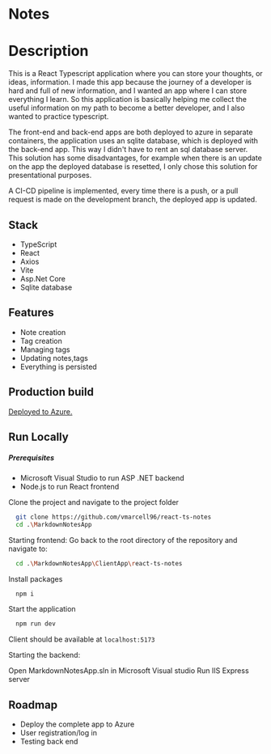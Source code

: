 # Notes

# Description

This is a React Typescript application where you can store your thoughts, or ideas, information. I made this app because the journey of a developer is hard and full of new information, and I wanted an app where I can store everything I learn. 
So this application is basically helping me collect the useful information on my path to become a better developer, and I also wanted to practice typescript. 

The front-end and back-end apps are both deployed to azure in separate containers, the application uses an sqlite database, which is deployed with the back-end app. This way I didn't have to rent an sql database server. This solution has some disadvantages, for example when there is an update on the app the deployed database is resetted, I only chose this solution for presentational purposes.

A CI-CD pipeline is implemented, every time there is a push, or a pull request is made on the development branch, the deployed app is updated.

## Stack
- TypeScript
- React
- Axios
- Vite
- Asp.Net Core
- Sqlite database

## Features
- Note creation
- Tag creation
- Managing tags
- Updating notes,tags
- Everything is persisted

## Production build

[Deployed to Azure.](https://jolly-cliff-05f03e503.2.azurestaticapps.net)

## Run Locally
##### Prerequisites

- Microsoft Visual Studio to run ASP .NET backend
- Node.js to run React frontend

Clone the project and navigate to the project folder

```bash
  git clone https://github.com/vmarcell96/react-ts-notes
  cd .\MarkdownNotesApp
```

Starting frontend:
Go back to the root directory of the repository and navigate to:

```bash
  cd .\MarkdownNotesApp\ClientApp\react-ts-notes
```

Install packages

```bash
  npm i
```

Start the application 

```bash
  npm run dev
```
Client should be available at `localhost:5173`

Starting the backend:

Open MarkdownNotesApp.sln in Microsoft Visual studio
Run IIS Express server

## Roadmap

- Deploy the complete app to Azure
- User registration/log in
- Testing back end

